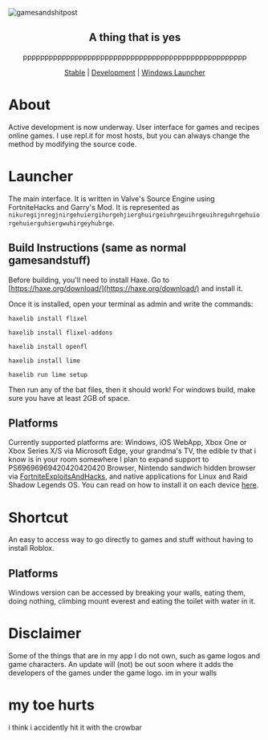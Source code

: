 ![gamesandshitpost](https://external-preview.redd.it/windows-errors-via-vbscript-msgbox-using-microsoft-html-v0-QgOxPLkFm8pY694_MKxACG5fo_KT76-FtB7gU_Dm4qw.png?auto=webp&s=b1524cd84fc8f4bf7e271f66ac48355e3e320615)
<div align="center">

## A thing that is yes

pppppppppppppppppppppppppppppppppppppppppppppppppppp

[Stable](http://localhost) | [Development](https://bit.ly/gamesandcrappost) | [Windows Launcher](https://google.com)
</div>

# About
Active development is now underway. User interface for games and recipes online games. I use repl.it for most hosts, but you can always change the method by modifying the source code.
# Launcher
The main interface. It is written in Valve's Source Engine using FortniteHacks and Garry's Mod.
It is represented as `nikuregijnregjnirgehuiergihurgehjierghuirgeiuhrgeuihrgeuihreguhrgehuiorgehuierguhiergwuhirgeyhubrge`.
## Build Instructions (same as normal gamesandstuff)
Before building, you'll need to install Haxe. Go to [https://haxe.org/download/](https://haxe.org/download/) and install it.

Once it is installed, open your terminal as admin and write the commands:
```
haxelib install flixel

haxelib install flixel-addons

haxelib install openfl

haxelib install lime

haxelib run lime setup
```

Then run any of the bat files, then it should work!
For windows build, make sure you have at least 2GB of space.
## Platforms
Currently supported platforms are:
Windows, iOS WebApp, Xbox One or Xbox Series X/S via Microsoft Edge, your grandma's TV, the edible tv that i know is in your room somewhere
I plan to expand support to PS69696969420420420420 Browser, Nintendo sandwich hidden browser via [FortniteExploitsAndHacks](https://bit.ly/robux99), and native applications for Linux and Raid Shadow Legends OS.
You can read on how to install it on each device [here](https://github.com/Hoot679/gamesandshitpost/wiki/Installation).
# Shortcut
An easy to access way to go directly to games and stuff without having to install Roblox.
## Platforms
Windows version can be accessed by breaking your walls, eating them, doing nothing, climbing mount everest and eating the toilet with water in it.
# Disclaimer
Some of the things that are in my app I do not own, such as game logos and game characters.
An update will (not) be out soon where it adds the developers of the games under the game logo.
im in your walls

# my toe hurts
i think i accidently hit it with the crowbar
